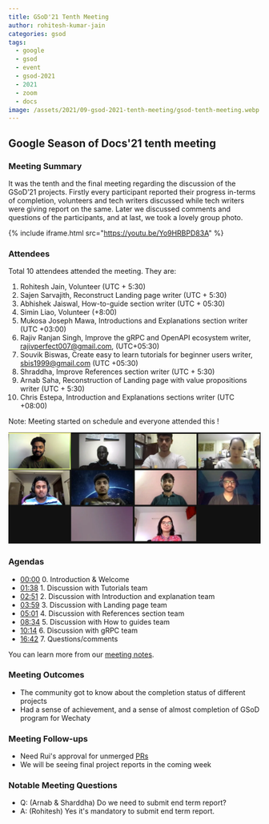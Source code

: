 ```yaml
---
title: GSoD'21 Tenth Meeting
author: rohitesh-kumar-jain
categories: gsod
tags:
  - google
  - gsod
  - event
  - gsod-2021
  - 2021
  - zoom
  - docs
image: /assets/2021/09-gsod-2021-tenth-meeting/gsod-tenth-meeting.webp
---
```


## Google Season of Docs'21 tenth meeting

### Meeting Summary

It was the tenth and the final meeting regarding the discussion of the GSoD’21 projects. Firstly every participant reported their
 progress in-terms of completion, volunteers and tech writers discussed while tech writers were giving report on the same.
  Later we discussed comments and questions of the participants, and at last, we took a lovely group photo.

{% include iframe.html src="https://youtu.be/Yo9HRBPD83A" %}

### Attendees

Total 10 attendees attended the meeting. They are:

1. Rohitesh Jain, Volunteer (UTC + 5:30)
2. Sajen Sarvajith, Reconstruct Landing page writer (UTC + 5:30)
3. Abhishek Jaiswal, How-to-guide section writer (UTC + 05:30)
4. Simin Liao, Volunteer (+8:00)
5. Mukosa Joseph Mawa, Introductions and Explanations section writer (UTC +03:00)
6. Rajiv Ranjan Singh, Improve the gRPC and OpenAPI ecosystem writer, rajivperfect007@gmail.com, (UTC+05:30)
7. Souvik Biswas, Create easy to learn tutorials for beginner users writer, sbis1999@gmail.com (UTC +05:30)
8. Shraddha, Improve References section writer (UTC + 5:30)
9. Arnab Saha, Reconstruction of Landing page with value propositions writer (UTC + 5:30)
10. Chris Estepa,  Introduction and Explanations sections writer (UTC +08:00)

Note: Meeting started on schedule and everyone attended this !

![Google Season of Docs 2021: Wechaty GSoD'21 Group Photo](/assets/2021/09-gsod-2021-tenth-meeting/gsod-tenth-meeting.webp)

### Agendas

- [00:00](https://youtu.be/Yo9HRBPD83A) 0. Introduction & Welcome
- [01:38](https://youtu.be/Yo9HRBPD83A?t=98) 1. Discussion with Tutorials team
- [02:51](https://youtu.be/Yo9HRBPD83A?t=171) 2. Discussion with Introduction and explanation team
- [03:59](https://youtu.be/Yo9HRBPD83A?t=239) 3. Discussion with Landing page team
- [05:01](https://youtu.be/Yo9HRBPD83A?t=301) 4. Discussion with References section team
- [08:34](https://youtu.be/Yo9HRBPD83A?t=514) 5. Discussion with How to guides team
- [10:14](https://youtu.be/Yo9HRBPD83A?t=614) 6. Discussion with gRPC team
- [16:42](https://youtu.be/Yo9HRBPD83A?t=1002) 7. Questions/comments

You can learn more from our [meeting notes][meeting_notes].

[meeting_notes]: https://docs.google.com/document/d/1fVCk8qRYc4RKGMf2UY5HOe07hEhPUOpGC34v88GEFJg/edit#heading=h.edr3nzd8l43b

### Meeting Outcomes

- The community got to know about the completion status of different projects
- Had a sense of achievement, and a sense of almost completion of GSoD program for Wechaty

### Meeting Follow-ups

- Need Rui's approval for unmerged [PRs](https://github.com/wechaty/wechaty.js.org/pulls/nibble0101)
- We will be seeing final project reports in the coming week

### Notable Meeting Questions

- Q: (Arnab & Sharddha) Do we need to submit end term report?
- A: (Rohitesh) Yes it's mandatory to submit end term report.

